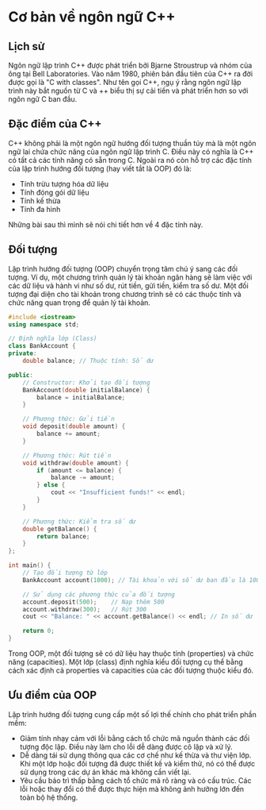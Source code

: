 # Cơ bản về ngôn ngữ C++

## Lịch sử

Ngôn ngữ lập trình C++ được phát triển bởi Bjarne Stroustrup và nhóm của ông tại Bell Laboratories. Vào năm 1980, phiên bản đầu tiên của C++ ra đời được gọi là "C with classes". Như tên gọi C++, ngụ ý rằng ngôn ngữ lập trình này bắt nguồn từ C và ++ biểu thị sự cải tiến và phát triển hơn so với ngôn ngữ C ban đầu.

## Đặc điểm của C++

C++ không phải là một ngôn ngữ hướng đối tượng thuần túy mà là một ngôn ngữ lai chứa chức năng của ngôn ngữ lập trình C. Điều này có nghĩa là C++ có tất cả các tính năng có sẵn trong C. Ngoài ra nó còn hỗ trợ các đặc tính của lập trình hướng đối tượng (hay viết tắt là OOP) đó là:

- Tính trừu tượng hóa dữ liệu
- Tính đóng gói dữ liệu
- Tính kế thừa
- Tính đa hình

Những bài sau thì mình sẽ nói chi tiết hơn về 4 đặc tính này.

## Đối tượng

Lập trình hướng đối tượng (OOP) chuyển trọng tâm chú ý sang các đối tượng. Ví dụ, một chương trình quản lý tài khoản ngân hàng sẽ làm việc với các dữ liệu và hành vi như số dư, rút tiền, gửi tiền, kiểm tra số dư. Một đối tượng đại diện cho tài khoản trong chương trình sẽ có các thuộc tính và chức năng quan trọng để quản lý tài khoản.

```cpp
#include <iostream>
using namespace std;

// Định nghĩa lớp (Class)
class BankAccount {
private:
    double balance; // Thuộc tính: Số dư

public:
    // Constructor: Khởi tạo đối tượng
    BankAccount(double initialBalance) {
        balance = initialBalance;
    }

    // Phương thức: Gửi tiền
    void deposit(double amount) {
        balance += amount;
    }

    // Phương thức: Rút tiền
    void withdraw(double amount) {
        if (amount <= balance) {
            balance -= amount;
        } else {
            cout << "Insufficient funds!" << endl;
        }
    }

    // Phương thức: Kiểm tra số dư
    double getBalance() {
        return balance;
    }
};

int main() {
    // Tạo đối tượng từ lớp
    BankAccount account(1000); // Tài khoản với số dư ban đầu là 1000

    // Sử dụng các phương thức của đối tượng
    account.deposit(500);    // Nạp thêm 500
    account.withdraw(300);   // Rút 300
    cout << "Balance: " << account.getBalance() << endl; // In số dư

    return 0;
}
```

Trong OOP, một đối tượng sẽ có dữ liệu hay thuộc tính (properties) và chức năng (capacities). Một lớp (class) định nghĩa kiểu đối tượng cụ thể bằng cách xác định cả properties và capacities của các đối tượng thuộc kiểu đó.

## Ưu điểm của OOP

Lập trình hướng đối tượng cung cấp một số lợi thế chính cho phát triển phần mềm:

- Giảm tính nhạy cảm với lỗi bằng cách tổ chức mã nguồn thành các đối tượng độc lập. Điều này làm cho lỗi dễ dàng được cô lập và xử lý.
- Dễ dàng tái sử dụng thông qua các cơ chế như kế thừa và thư viện lớp. Khi một lớp hoặc đối tượng đã được thiết kế và kiểm thử, nó có thể được sử dụng trong các dự án khác mà không cần viết lại.
- Yêu cầu bảo trì thấp bằng cách tổ chức mã rõ ràng và có cấu trúc. Các lỗi hoặc thay đổi có thể được thực hiện mà không ảnh hưởng lớn đến toàn bộ hệ thống.